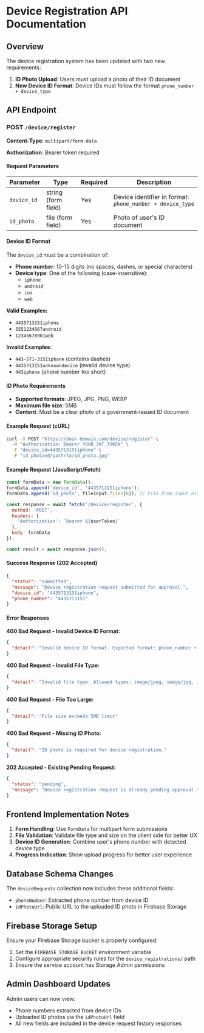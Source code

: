 # Device Registration API Documentation

## Overview

The device registration system has been updated with two new requirements:

1. **ID Photo Upload**: Users must upload a photo of their ID document
2. **New Device ID Format**: Device IDs must follow the format `phone_number + device_type`

## API Endpoint

### POST `/device/register`

**Content-Type**: `multipart/form-data`

**Authorization**: Bearer token required

#### Request Parameters

| Parameter | Type | Required | Description |
|-----------|------|----------|-------------|
| `device_id` | string (form field) | Yes | Device identifier in format: `phone_number + device_type` |
| `id_photo` | file (form field) | Yes | Photo of user's ID document |

#### Device ID Format

The `device_id` must be a combination of:
- **Phone number**: 10-15 digits (no spaces, dashes, or special characters)
- **Device type**: One of the following (case-insensitive):
  - `iphone`
  - `android` 
  - `ios`
  - `web`

**Valid Examples:**
- `4435713151iphone`
- `5551234567android`
- `12345678901web`

**Invalid Examples:**
- `443-571-3151iphone` (contains dashes)
- `4435713151unknowndevice` (invalid device type)
- `443iphone` (phone number too short)

#### ID Photo Requirements

- **Supported formats**: JPEG, JPG, PNG, WEBP
- **Maximum file size**: 5MB
- **Content**: Must be a clear photo of a government-issued ID document

#### Example Request (cURL)

```bash
curl -X POST "https://your-domain.com/device/register" \
  -H "Authorization: Bearer YOUR_JWT_TOKEN" \
  -F "device_id=4435713151iphone" \
  -F "id_photo=@/path/to/id_photo.jpg"
```

#### Example Request (JavaScript/Fetch)

```javascript
const formData = new FormData();
formData.append('device_id', '4435713151iphone');
formData.append('id_photo', fileInput.files[0]); // File from input element

const response = await fetch('/device/register', {
  method: 'POST',
  headers: {
    'Authorization': `Bearer ${userToken}`
  },
  body: formData
});

const result = await response.json();
```

#### Success Response (202 Accepted)

```json
{
  "status": "submitted",
  "message": "Device registration request submitted for approval.",
  "device_id": "4435713151iphone",
  "phone_number": "4435713151"
}
```

#### Error Responses

**400 Bad Request - Invalid Device ID Format:**
```json
{
  "detail": "Invalid device ID format. Expected format: phone_number + device_type (e.g., '4435713151iphone')"
}
```

**400 Bad Request - Invalid File Type:**
```json
{
  "detail": "Invalid file type. Allowed types: image/jpeg, image/jpg, image/png, image/webp"
}
```

**400 Bad Request - File Too Large:**
```json
{
  "detail": "File size exceeds 5MB limit"
}
```

**400 Bad Request - Missing ID Photo:**
```json
{
  "detail": "ID photo is required for device registration."
}
```

**202 Accepted - Existing Pending Request:**
```json
{
  "status": "pending",
  "message": "Device registration request is already pending approval."
}
```

## Frontend Implementation Notes

1. **Form Handling**: Use `FormData` for multipart form submissions
2. **File Validation**: Validate file type and size on the client side for better UX
3. **Device ID Generation**: Combine user's phone number with detected device type
4. **Progress Indication**: Show upload progress for better user experience

## Database Schema Changes

The `deviceRequests` collection now includes these additional fields:

- `phoneNumber`: Extracted phone number from device ID
- `idPhotoUrl`: Public URL to the uploaded ID photo in Firebase Storage

## Firebase Storage Setup

Ensure your Firebase Storage bucket is properly configured:

1. Set the `FIREBASE_STORAGE_BUCKET` environment variable
2. Configure appropriate security rules for the `device_registrations/` path
3. Ensure the service account has Storage Admin permissions

## Admin Dashboard Updates

Admin users can now view:
- Phone numbers extracted from device IDs
- Uploaded ID photos via the `idPhotoUrl` field
- All new fields are included in the device request history responses 